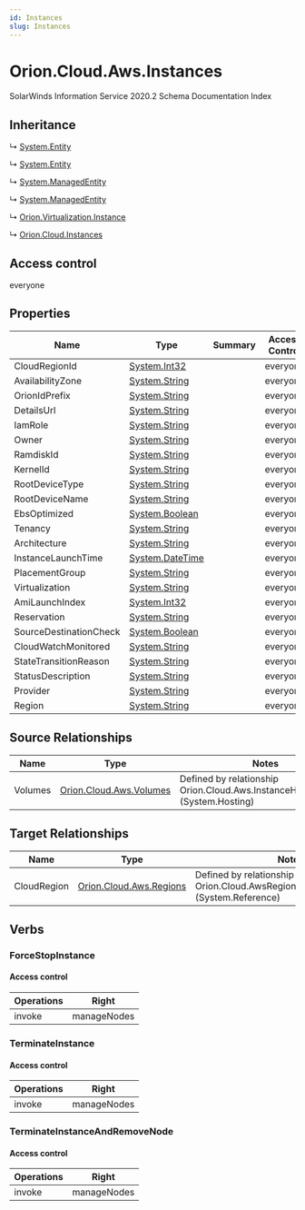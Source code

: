 ```yaml
---
id: Instances
slug: Instances
---
```


# Orion.Cloud.Aws.Instances

SolarWinds Information Service 2020.2 Schema Documentation Index

## Inheritance

↳ [System.Entity](./../System/Entity)

↳ [System.Entity](./../System/Entity)

↳ [System.ManagedEntity](./../System/ManagedEntity)

↳ [System.ManagedEntity](./../System/ManagedEntity)

↳ [Orion.Virtualization.Instance](./../Orion.Virtualization/Instance)

↳ [Orion.Cloud.Instances](./../Orion.Cloud/Instances)

## Access control

everyone

## Properties

| Name | Type | Summary | Access Control |
| ------ | ------ | ------ | ------ |
| CloudRegionId | [System.Int32](https://docs.microsoft.com/en-us/dotnet/api/system.int32) |  | everyone |
| AvailabilityZone | [System.String](https://docs.microsoft.com/en-us/dotnet/api/system.string) |  | everyone |
| OrionIdPrefix | [System.String](https://docs.microsoft.com/en-us/dotnet/api/system.string) |  | everyone |
| DetailsUrl | [System.String](https://docs.microsoft.com/en-us/dotnet/api/system.string) |  | everyone |
| IamRole | [System.String](https://docs.microsoft.com/en-us/dotnet/api/system.string) |  | everyone |
| Owner | [System.String](https://docs.microsoft.com/en-us/dotnet/api/system.string) |  | everyone |
| RamdiskId | [System.String](https://docs.microsoft.com/en-us/dotnet/api/system.string) |  | everyone |
| KernelId | [System.String](https://docs.microsoft.com/en-us/dotnet/api/system.string) |  | everyone |
| RootDeviceType | [System.String](https://docs.microsoft.com/en-us/dotnet/api/system.string) |  | everyone |
| RootDeviceName | [System.String](https://docs.microsoft.com/en-us/dotnet/api/system.string) |  | everyone |
| EbsOptimized | [System.Boolean](https://docs.microsoft.com/en-us/dotnet/api/system.boolean) |  | everyone |
| Tenancy | [System.String](https://docs.microsoft.com/en-us/dotnet/api/system.string) |  | everyone |
| Architecture | [System.String](https://docs.microsoft.com/en-us/dotnet/api/system.string) |  | everyone |
| InstanceLaunchTime | [System.DateTime](https://docs.microsoft.com/en-us/dotnet/api/system.datetime) |  | everyone |
| PlacementGroup | [System.String](https://docs.microsoft.com/en-us/dotnet/api/system.string) |  | everyone |
| Virtualization | [System.String](https://docs.microsoft.com/en-us/dotnet/api/system.string) |  | everyone |
| AmiLaunchIndex | [System.Int32](https://docs.microsoft.com/en-us/dotnet/api/system.int32) |  | everyone |
| Reservation | [System.String](https://docs.microsoft.com/en-us/dotnet/api/system.string) |  | everyone |
| SourceDestinationCheck | [System.Boolean](https://docs.microsoft.com/en-us/dotnet/api/system.boolean) |  | everyone |
| CloudWatchMonitored | [System.String](https://docs.microsoft.com/en-us/dotnet/api/system.string) |  | everyone |
| StateTransitionReason | [System.String](https://docs.microsoft.com/en-us/dotnet/api/system.string) |  | everyone |
| StatusDescription | [System.String](https://docs.microsoft.com/en-us/dotnet/api/system.string) |  | everyone |
| Provider | [System.String](https://docs.microsoft.com/en-us/dotnet/api/system.string) |  | everyone |
| Region | [System.String](https://docs.microsoft.com/en-us/dotnet/api/system.string) |  | everyone |

## Source Relationships

| Name | Type | Notes |
| ------ | ------ | ------ |
| Volumes | [Orion.Cloud.Aws.Volumes](./../Orion.Cloud.Aws/Volumes) | Defined by relationship Orion.Cloud.Aws.InstanceHostsVolumes (System.Hosting) |

## Target Relationships

| Name | Type | Notes |
| ------ | ------ | ------ |
| CloudRegion | [Orion.Cloud.Aws.Regions](./../Orion.Cloud.Aws/Regions) | Defined by relationship Orion.Cloud.AwsRegionReferencesInstances (System.Reference) |

## Verbs

### ForceStopInstance

#### Access control

| Operations | Right |
| ------ | ------ |
| invoke | manageNodes |

### TerminateInstance

#### Access control

| Operations | Right |
| ------ | ------ |
| invoke | manageNodes |

### TerminateInstanceAndRemoveNode

#### Access control

| Operations | Right |
| ------ | ------ |
| invoke | manageNodes |

